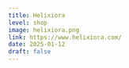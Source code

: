 ```yaml
---
title: Helixiora
level: shop
image: helixiora.png
link: https://www.helixiora.com/
date: 2025-01-12
draft: false
---
```



